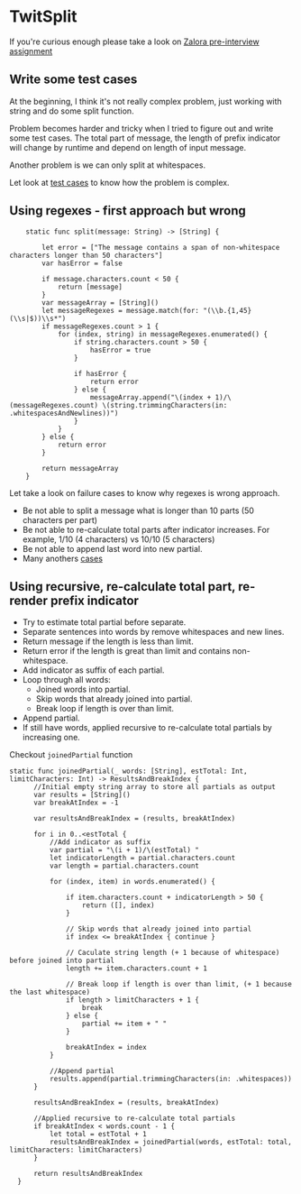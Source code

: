 # TwitSplit
If you're curious enough please take a look on [Zalora pre-interview assignment](https://drive.google.com/file/d/0B-1eBVpxwL0ZLUJJTFNPRXJVQnM/view?usp=sharing)

## Write some test cases
At the beginning, I think it's not really complex problem, just working with string and do some split function.

Problem becomes harder and tricky when I tried to figure out and write some test cases. The total part of message, the length of prefix indicator will change by runtime and depend on length of input message.

Another problem is we can only split at whitespaces.

Let look at [test cases](https://github.com/ngominhtrint/TwitSplit/blob/master/TwitSplitTests/MessageSplitTests.swift) to know how the problem is complex.

## Using regexes - first approach but wrong

```
    static func split(message: String) -> [String] {
        
        let error = ["The message contains a span of non-whitespace characters longer than 50 characters"]
        var hasError = false
        
        if message.characters.count < 50 {
            return [message]
        }
        var messageArray = [String]()
        let messageRegexes = message.match(for: "(\\b.{1,45}(\\s|$))\\s*")
        if messageRegexes.count > 1 {
            for (index, string) in messageRegexes.enumerated() {
                if string.characters.count > 50 {
                    hasError = true
                }

                if hasError {
                    return error
                } else {
                    messageArray.append("\(index + 1)/\(messageRegexes.count) \(string.trimmingCharacters(in: .whitespacesAndNewlines))")
                }
            }
        } else {
            return error
        }
        
        return messageArray
    }
```

Let take a look on failure cases to know why regexes is wrong approach.
 
  - Be not able to split a message what is longer than 10 parts (50 characters per part)
  - Be not able to re-calculate total parts after indicator increases. For example, 1/10 (4 characters) vs 10/10 (5 characters)
  - Be not able to append last word into new partial.
  - Many anothers [cases](https://github.com/ngominhtrint/TwitSplit/blob/master/TwitSplitTests/MessageSplitTests.swift)
  
## Using recursive, re-calculate total part, re-render prefix indicator

  - Try to estimate total partial before separate.
  - Separate sentences into words by remove whitespaces and new lines.
  - Return message if the length is less than limit.
  - Return error if the length is great than limit and contains non-whitespace.
  - Add indicator as suffix of each partial.
  - Loop through all words:
    - Joined words into partial.
    - Skip words that already joined into partial.
    - Break loop if length is over than limit.
  - Append partial.
  - If still have words, applied recursive to re-calculate total partials by increasing one.

  Checkout `joinedPartial` function
  
  ```
  static func joinedPartial(_ words: [String], estTotal: Int, limitCharacters: Int) -> ResultsAndBreakIndex {
        //Initial empty string array to store all partials as output
        var results = [String]()
        var breakAtIndex = -1
        
        var resultsAndBreakIndex = (results, breakAtIndex)
        
        for i in 0..<estTotal {
            //Add indicator as suffix
            var partial = "\(i + 1)/\(estTotal) "
            let indicatorLength = partial.characters.count
            var length = partial.characters.count
            
            for (index, item) in words.enumerated() {
                
                if item.characters.count + indicatorLength > 50 {
                    return ([], index)
                }
                
                // Skip words that already joined into partial
                if index <= breakAtIndex { continue }
                
                // Caculate string length (+ 1 because of whitespace) before joined into partial
                length += item.characters.count + 1
                
                // Break loop if length is over than limit, (+ 1 because the last whitespace)
                if length > limitCharacters + 1 {
                    break
                } else {
                    partial += item + " "
                }
                
                breakAtIndex = index
            }
            
            //Append partial
            results.append(partial.trimmingCharacters(in: .whitespaces))
        }
        
        resultsAndBreakIndex = (results, breakAtIndex)
        
        //Applied recursive to re-calculate total partials
        if breakAtIndex < words.count - 1 {
            let total = estTotal + 1
            resultsAndBreakIndex = joinedPartial(words, estTotal: total, limitCharacters: limitCharacters)
        }
        
        return resultsAndBreakIndex
    }
  ```


